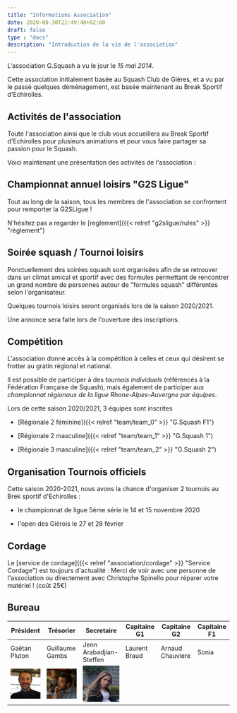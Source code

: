 ```yaml
---
title: "Informations Association"
date: 2020-08-30T21:49:48+02:00
draft: false
type : "docs"
description: "Introduction de la vie de l'association"
---
```


L'association G.Squash a vu le jour le _15 mai 2014_.

Cette association initialement basée au Squash Club de Gières, et a vu par le passé quelques déménagement, est basée maintenant au Break Sportif d'Echirolles.

## Activités de l'association

Toute l'association ainsi que le club vous accueillera au Break Sportif d'Echirolles pour plusieurs animations et pour vous faire partager sa passion pour le Squash.

Voici maintenant une présentation des activités de l'association :

## Championnat annuel loisirs "G2S Ligue"

Tout au long de la saison, tous les membres de l'association se confrontent pour remporter la G2SLigue !

N'hésitez pas a regarder le [reglement]({{< relref "g2sligue/rules" >}} "règlement")

## Soirée squash / Tournoi loisirs

Ponctuellement des soirées squash sont organisées afin de se retrouver dans un climat amical et sportif avec des formules permettant de rencontrer un grand nombre de personnes autour de "formules squash" différentes selon l'organisateur.

Quelques tournois loisirs seront organisés lors de la saison 2020/2021.

Une annonce sera faite lors de l'ouverture des inscriptions.

## Compétition

L'association donne accès à la compétition à celles et ceux qui désirent se frotter au gratin régional et national.

Il est possible de participer à des *tournois individuels* (référencés à la Fédération Française de Squash), mais également de participer aux *championnat régionaux de la ligue Rhone-Alpes-Auvergne par équipes*.

Lors de cette saison 2020/2021, 3 équipes sont inscrites

- [Régionale 2 féminine]({{< relref "team/team_0" >}} "G.Squash F1")

- [Régionale 2 masculine]({{< relref "team/team_1" >}} "G.Squash 1")

- [Régionale 3 masculine]({{< relref "team/team_2" >}} "G.Squash 2")

## Organisation Tournois officiels

Cette saison 2020-2021, nous avons la chance d'organiser 2 tournois au Brek sportif d'Echirolles :

- le championnat de ligue 5ème série le 14 et 15 novembre 2020

- l'open des Gièrois le 27 et 28 février

## Cordage

Le [service de cordage]({{< relref "association/cordage" >}} "Service Cordage") est toujours d'actualité : Merci de voir avec une personne de l'association ou directement avec Christophe Spinello pour réparer votre matériel ! (coût 25€)

## Bureau

| Président                          | Trésorier                             | Secretaire                     | Capitaine G1  | Capitaine G2     | Capitaine F1   |
|------------------------------------|---------------------------------------|--------------------------------|---------------|------------------|----------------|
| Gaëtan Pluton                      | Guillaume Gambs                       | Jenn Arabadjian-Steffen        | Laurent Braud | Arnaud Chauviere | Sonia          |
| ![Gaëtan](../../images/Gaetan.png) | ![Guillaume](../../images/Guigui.png) | ![Jenn](../../images/Jenn.png) |               |                  |                |